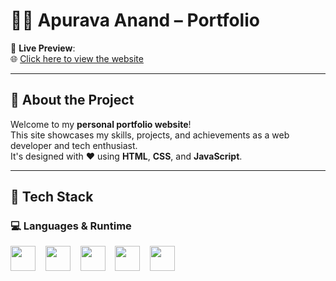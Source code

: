 # 👨‍💻 Apurava Anand – Portfolio

🚀 **Live Preview**:  
🌐 [Click here to view the website](https://apuravaanand.github.io/Portfolio/)

---

## 📁 About the Project

Welcome to my **personal portfolio website**!  
This site showcases my skills, projects, and achievements as a web developer and tech enthusiast.  
It's designed with ❤️ using **HTML**, **CSS**, and **JavaScript**.

---

## 🧰 Tech Stack

### 💻 Languages & Runtime
<p align="left">
  <img src="https://cdn.jsdelivr.net/gh/devicons/devicon/icons/html5/html5-original.svg" height="40" width="40"/>&nbsp&nbsp&nbsp
  <img src="https://cdn.jsdelivr.net/gh/devicons/devicon/icons/css3/css3-original.svg" height="40" width="40"/>&nbsp&nbsp&nbsp
  <img src="https://cdn.jsdelivr.net/gh/devicons/devicon/icons/javascript/javascript-original.svg" height="40" width="40"/>&nbsp&nbsp&nbsp
   <img src="https://cdn.jsdelivr.net/gh/devicons/devicon/icons/git/git-original.svg" height="40" width="40"/>&nbsp&nbsp&nbsp
  <img src="https://cdn.jsdelivr.net/gh/devicons/devicon/icons/vscode/vscode-original.svg" height="40" width="40"/>&nbsp&nbsp&nbsp
</p>


